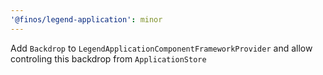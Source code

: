 ```yaml
---
'@finos/legend-application': minor
---
```


Add `Backdrop` to `LegendApplicationComponentFrameworkProvider` and allow controling this backdrop from `ApplicationStore`
